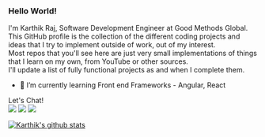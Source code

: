 ### Hello World!

I'm Karthik Raj, Software Development Engineer at Good Methods Global. \
This GitHub profile is the collection of the different coding projects and ideas that I try to implement outside of work, out of my interest.\
Most repos that you'll see here are just very small implementations of things that I learn on my own, from YouTube or other sources.\
I'll update a list of fully functional projects as and when I complete them.

- 🌱 I’m currently learning Front end Frameworks - Angular, React

Let's Chat!\
<a  target="_blank" href="https://twitter.com/avgsavg"><img src="https://github.com/paulrobertlloyd/socialmediaicons/blob/main/twitter-48x48.png"></a>
<a href="https://www.linkedin.com/in/karthikraj3/" target="_blank"><img src="https://github.com/paulrobertlloyd/socialmediaicons/blob/main/linkedin-48x48.png"></a>
<a href="mailto:karthikraj4423@gmail.com" target="_blank"><img src="https://github.com/paulrobertlloyd/socialmediaicons/blob/main/email-48x48.png"></a>

[![Karthik's github stats](https://github-readme-stats.vercel.app/api?username=karthik4423&show_icons=true&theme=synthwave)](https://github.com/anuraghazra/github-readme-stats)
<!--
**karthik4423/karthik4423** is a ✨ _special_ ✨ repository because its `README.md` (this file) appears on your GitHub profile.

Here are some ideas to get you started:

- 🔭 I’m currently working on ...
- 🌱 I’m currently learning ...
- 👯 I’m looking to collaborate on ...
- 🤔 I’m looking for help with ...
- 💬 Ask me about ...
- 📫 How to reach me: ...
- 😄 Pronouns: ...
- ⚡ Fun fact: ...
-->
